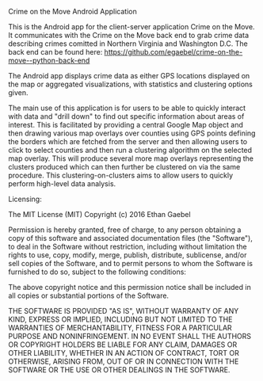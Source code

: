 Crime on the Move Android Application

This is the Android app for the client-server application Crime on the Move.
It communicates with the Crime on the Move back end to grab crime data describing
crimes comitted in Northern Virginia and Washington D.C. The back end can be found here:
https://github.com/egaebel/crime-on-the-move--python-back-end

The Android app displays crime data as either GPS locations displayed on the
map or aggregated visualizations, with statistics and clustering options given.

The main use of this application is for users to be able to quickly interact
with data and "drill down" to find out specific information about areas of interest.
This is facilitated by providing a central Google Map object and then drawing 
various map overlays over counties using GPS points defining the borders which are
fetched from the server and then allowing
users to click to select counties and then run a clustering algorithm on the 
selected map overlay. This will produce several more map overlays representing
the clusters produced which can then further be clustered on via the same procedure.
This clustering-on-clusters aims to allow users to quickly perform high-level data
analysis.



Licensing:

The MIT License (MIT)
Copyright (c) 2016 Ethan Gaebel
 
Permission is hereby granted, free of charge, to any person obtaining a copy of this software 
and associated documentation files (the "Software"), to deal in the Software without restriction, 
including without limitation the rights to use, copy, modify, merge, publish, distribute, sublicense, 
and/or sell copies of the Software, and to permit persons to whom the Software is furnished to do so, 
subject to the following conditions:

The above copyright notice and this permission notice shall be included in all copies or substantial 
portions of the Software.
 
THE SOFTWARE IS PROVIDED "AS IS", WITHOUT WARRANTY OF ANY KIND, EXPRESS OR IMPLIED, INCLUDING 
BUT NOT LIMITED TO THE WARRANTIES OF MERCHANTABILITY, FITNESS FOR A PARTICULAR PURPOSE AND NONINFRINGEMENT. 
IN NO EVENT SHALL THE AUTHORS OR COPYRIGHT HOLDERS BE LIABLE FOR ANY CLAIM, DAMAGES OR OTHER LIABILITY, 
WHETHER IN AN ACTION OF CONTRACT, TORT OR OTHERWISE, ARISING FROM, OUT OF OR IN CONNECTION WITH THE SOFTWARE 
OR THE USE OR OTHER DEALINGS IN THE SOFTWARE.

